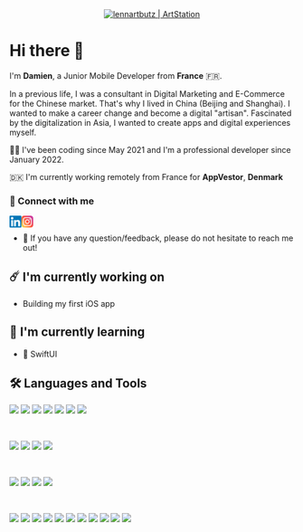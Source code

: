 <p align="center">
  <a href="https://www.artstation.com/lennartbutz"><img align="center" src="https://cdna.artstation.com/p/assets/images/images/025/965/386/original/lennart-butz-idea5anim4.gif?1587480606" alt="lennartbutz | ArtStation"/></a>
</p>

# Hi there 👋

I'm **Damien**, a Junior Mobile Developer from **France** 🇫🇷.

In a previous life, I was a consultant in Digital Marketing and E-Commerce for the Chinese market. That's why I lived in China (Beijing and Shanghai). I wanted to make a career change and become a digital "artisan". Fascinated by the digitalization in Asia, I wanted to create apps and digital experiences myself. 

👨‍💻 I've been coding since May 2021 and I'm a professional developer since January 2022.

:denmark:  I'm currently working remotely from France for **AppVestor**, **Denmark**
</br> 

### 🤝 Connect with me
<a href="https://www.linkedin.com/in/damgautier/"><img align="left" src="https://raw.githubusercontent.com/Calligramien/Calligramien/main/images/linkedin.svg" alt="Damien | LinkedIn" width="21px"/></a>
<a href="https://instagram.com/Calligramien"><img align="left" src="https://raw.githubusercontent.com/Calligramien/Calligramien/main/images/instagram.svg" alt="Damien | Instagram" width="21px"/></a>
</br>

- 💬 If you have any question/feedback, please do not hesitate to reach me out!

## ☄️ I'm currently working on
- Building my first iOS app

## :seedling: I'm currently learning
- 📱 SwiftUI


## :hammer_and_wrench:  Languages and Tools
  ![](https://img.shields.io/badge/Code-Kotlin-informational?style=flat&logo=kotlin&color=8e4fe6)
  ![](https://img.shields.io/badge/Code-Jetpack_Compose-informational?style=flat&logo=Jetpack-Compose&color=8e4fe6)
  ![](https://img.shields.io/badge/Code-Java-informational?style=flat&logo=java&color=ed831d)
  ![](https://img.shields.io/badge/Code-Ruby-informational?style=flat&logo=ruby&color=B32E28)
  ![](https://img.shields.io/badge/Code-Ruby_on_Rails-informational?style=flat&logo=Ruby-On-Rails&color=B32E28)
  ![](https://img.shields.io/badge/Code-HTML5-informational?style=flat&logo=HTML5&color=E34F26)
  ![](https://img.shields.io/badge/Code-PostgreSQL-informational?style=flat&logo=PostgreSQL&color=336791)
  
</br>

![](https://img.shields.io/badge/Style-Bootstrap-informational?style=flat&logo=Bootstrap&color=7952B3)
![](https://img.shields.io/badge/Style-CSS3-informational?style=flat&logo=CSS3&color=1572B6)
![](https://img.shields.io/badge/Style-styled--components-informational?style=flat&logo=styled-components&color=DB7093)
![](https://img.shields.io/badge/Style-Material--UI-informational?style=flat&logo=Material-UI&color=0081CB)


</br>

![](https://img.shields.io/badge/IDE-Android_Studio-informational?style=flat&logo=Android-Studio&color=3ddc84)
![](https://img.shields.io/badge/IDE-VSCode-informational?style=flat&logo=Visual-Studio-Code&color=0076c6)
![](https://img.shields.io/badge/IDE-XCode-informational?style=flat&logo=XCode&color=0077ed)
![](https://img.shields.io/badge/IDE-Eclipse-informational?style=flat&logo=Eclipse&color=281c54)

</br>

![](https://img.shields.io/badge/Tools-Figma-informational?style=flat&logo=Figma&color=F24E1E)
![](https://img.shields.io/badge/Tools-NPM-informational?style=flat&logo=NPM&color=CB3837)
![](https://img.shields.io/badge/Tools-Yarn-informational?style=flat&logo=Yarn&color=2C8EBB)
![](https://img.shields.io/badge/Tools-Postman-informational?style=flat&logo=Postman&color=FF6C37)
![](https://img.shields.io/badge/Tools-Firebase-informational?style=flat&logo=Firebase&color=ffcb2b)
![](https://img.shields.io/badge/Tools-Heroku-informational?style=flat&logo=Heroku&color=430098)
![](https://img.shields.io/badge/Tools-Git-informational?style=flat&logo=Git&color=F05032)
![](https://img.shields.io/badge/Tools-GitHub-informational?style=flat&logo=GitHub&color=181717)
![](https://img.shields.io/badge/Tools-BitBucket-informational?style=flat&logo=BitBucket&color=2684ff)
![](https://img.shields.io/badge/Tools-Jira-informational?style=flat&logo=Jira&color=2684ff)
![](https://img.shields.io/badge/Tools-Confluence-informational?style=flat&logo=Confluence&color=2684ff)
